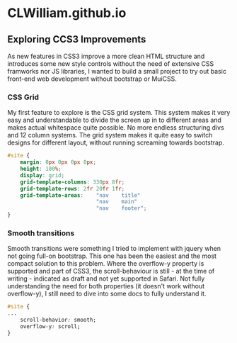 # CLWilliam.github.io

## Exploring CCS3 Improvements

As new features in CSS3 improve a more clean HTML structure
and introduces some new style controls without the need of extensive CSS framworks nor JS libraries,
I wanted to build a small project to try out basic front-end web development without bootstrap or MuiCSS.

### CSS Grid
My first feature to explore is the CSS grid system.
This system makes it very easy and understandable to divide the screen up in to different areas
and makes actual whitespace quite possible. No more endless structuring divs and 12 column systems.
The grid system makes it quite easy to switch designs for different layout, without running screaming towards bootstrap.

```css
#site {
    margin: 0px 0px 0px 0px;
    height: 100%;
    display: grid;
    grid-template-columns: 330px 8fr;
    grid-template-rows: 2fr 20fr 1fr;
    grid-template-areas:    "nav    title"
                            "nav    main"
                            "nav    footer";
}
```

### Smooth transitions
Smooth transitions were something I tried to implement with jquery when not going full-on bootstrap.
This one has been the easiest and the most compact solution to this problem. Where the overflow-y property is supported and part of CSS3,
the scroll-behaviour is still - at the time of writing - indicated as draft and not yet supported in Safari.
Not fully understanding the need for both properties (it doesn't work without overflow-y), I still need to dive into some docs to fully understand it.

```css
#site {
...
    scroll-behavior: smooth;
    overflow-y: scroll;
}
```
